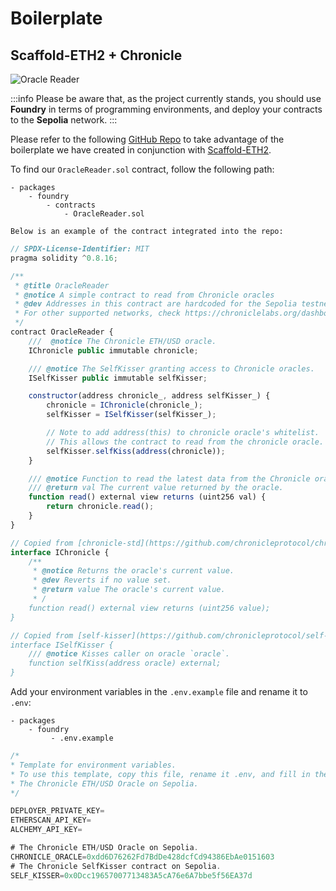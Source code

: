 # Boilerplate

## Scaffold-ETH2 + Chronicle

<div style={{textAlign: 'center'}}>
<img
    src="/img/Developers/Boilerplate/OracleReader.png"
    alt="Oracle Reader"
/>
</div>

:::info
Please be aware that, as the project currently stands, you should use **Foundry** in terms of programming environments, and deploy your contracts to the **Sepolia** network.
:::

Please refer to the following [GitHub Repo](https://github.com/chronicleprotocol/scaffold-oracle-reader) to take advantage of the boilerplate we have created in conjunction with [Scaffold-ETH2](https://scaffoldeth.io/). 


To find our `OracleReader.sol` contract, follow the following path: 

```
- packages
    - foundry
        - contracts
            - OracleReader.sol
```
    Below is an example of the contract integrated into the repo:

```js
// SPDX-License-Identifier: MIT
pragma solidity ^0.8.16;

/**
 * @title OracleReader
 * @notice A simple contract to read from Chronicle oracles
 * @dev Addresses in this contract are hardcoded for the Sepolia testnet.
 * For other supported networks, check https://chroniclelabs.org/dashboard/oracles.
 */
contract OracleReader {
    ///  @notice The Chronicle ETH/USD oracle.
    IChronicle public immutable chronicle;

    /// @notice The SelfKisser granting access to Chronicle oracles.
    ISelfKisser public immutable selfKisser;

    constructor(address chronicle_, address selfKisser_) {
        chronicle = IChronicle(chronicle_);
        selfKisser = ISelfKisser(selfKisser_);

        // Note to add address(this) to chronicle oracle's whitelist.
        // This allows the contract to read from the chronicle oracle.
        selfKisser.selfKiss(address(chronicle));
    }

    /// @notice Function to read the latest data from the Chronicle oracle.
    /// @return val The current value returned by the oracle.
    function read() external view returns (uint256 val) {
        return chronicle.read();
    }
}

// Copied from [chronicle-std](https://github.com/chronicleprotocol/chronicle-std/blob/main/src/IChronicle.sol).
interface IChronicle {
    /**
     * @notice Returns the oracle's current value.
     * @dev Reverts if no value set.
     * @return value The oracle's current value.
     * /
    function read() external view returns (uint256 value);
}

// Copied from [self-kisser](https://github.com/chronicleprotocol/self-kisser/blob/main/src/ISelfKisser.sol).
interface ISelfKisser {
    /// @notice Kisses caller on oracle `oracle`.
    function selfKiss(address oracle) external;
}
```

Add your environment variables in the `.env.example` file and rename it to `.env`:
```
- packages
    - foundry
         - .env.example
```

```js
/* 
* Template for environment variables.
* To use this template, copy this file, rename it .env, and fill in the values.
* The Chronicle ETH/USD Oracle on Sepolia.
*/

DEPLOYER_PRIVATE_KEY=
ETHERSCAN_API_KEY=
ALCHEMY_API_KEY=

# The Chronicle ETH/USD Oracle on Sepolia.
CHRONICLE_ORACLE=0xdd6D76262Fd7BdDe428dcfCd94386EbAe0151603
# The Chronicle SelfKisser contract on Sepolia.
SELF_KISSER=0x0Dcc19657007713483A5cA76e6A7bbe5f56EA37d
```


